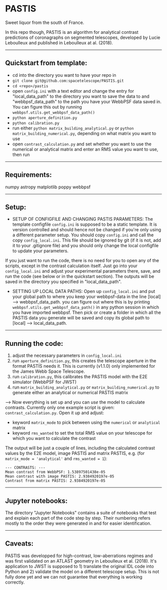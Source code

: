 # PASTIS
Sweet liquor from the south of France.

In this repo though, PASTIS is an algorithm for analytical contrast predictions of coronagraphs on segmented telescopes, developed by Lucie Leboulleux and published in Leboulleux at al. (2018).

------
Quickstart from template:
------
- cd into the directory you want to have your repo in
- `git clone git@github.com:spacetelescope/PASTIS.git`
- `cd <repo>/pastis`
- open `config.ini` with a text editor and change the entry for "local_data_path" to the directory you want to save the data to and "webbpsf_data_path" to the path you have your WebbPSF data saved in. You can figure this out by running `webbpsf.utils.get_webbpsf_data_path()`
- `python aperture_definition.py`
- `python calibration.py`
- run either `python matrix_building_analytical.py` or `python matrix_building_numerical.py`, depending on what matrix you want to use
- open `contrast_calculation.py` and set whether you want to use the numerical or analytical matrix and enter an RMS value you want to use, then run

------
Requirements:
------

numpy
astropy
matplotlib
poppy
webbpsf


------
Setup:
------
- SETUP OF CONFIGFILE AND CHANGING PASTIS PARAMETERS:
The template configfile `config.ini` is supposed to be a static template. It is version controlled and should hence not be changed if you're only using a different parameter setup. You should copy `config.ini` and call the copy `config_local.ini`. This file should be ignored by git (if it is not, add it to your .gitignore file) and you should only change the local configfile to update your parameters.

If you just want to run the code, there is no need for you to open any of the scripts, except in the contrast calculation itself. Just go into your `config_local.ini` and adjust your experimental parameters there, save, and run the code (see below or in the quickstart section). The outputs will be saved in the directory you specified in "local_data_path".

- SETTING UP LOCAL DATA PATHS:
Open up `config_local.ini` and put your global path to where you keep your webbpsf-data in the line [local] --> webbpsf_data_path. you can figure out where this is by printing `webbpsf.utils.get_webbpsf_data_path()` in any python session in which you have imported webbpsf.  Then pick or create a folder in which all the PASTIS data you generate will be saved and copy its global path to [local] --> local_data_path.

-----------------
Running the code:
-----------------

1) adjust the necessary parameters in `config_local.ini`
2) run `aperture_definition.py`, this creates the telescope aperture in the format PASTIS needs it. This is currently (v1.1.0) only implemented for the James Webb Space Telescope.
3) run `calibration.py`, this calibrates the PASTIS model with the E2E simulator (WebbPSF for JWST)
4) run `matrix_building_analytical.py` or `matrix_building_numerical.py` to generate either an analytical or numerical PASTIS matrix

--> Now everything is set up and you can *use* the model to calculate contrasts. Currently only one example script is given: `contrast_calculation.py`. Open it up and adjust:
- keyword `matrix_mode` to pick between using the `numerical` or `analytical` matrix
- keyword `rms_wanted` to set the total RMS value on your telescope for which you want to calculate the contrast

The output will be just a couple of lines, including the calculated contrast values by the E2E model, image PASTIS and matrix PASTIS, e.g. (for `matrix_mode = 'analytical'` and `rms_wanted = 1`):

```
--- CONTRASTS: ---
Mean contrast from WebbPSF: 1.53897501438e-05
Mean contrast with image PASTIS: 2.9384920197e-05
Contrast from matrix PASTIS: 2.9384920197e-05
```

-----------------
Jupyter notebooks:
-----------------

The directory "Jupyter Notebooks" contains a suite of notebooks that test and explain each part of the code step by step. Their numbering refers mostly to the order they were generated in and for easier identification.

-------
Caveats:
-------

PASTIS was developped for high-contrast, low-aberrations regimes and was first validated on an ATLAST geometry in Leboulleux et al. (2018). It's application to JWST is supposed to 1) translate the original IDL code into Python and 2) validate the model on a different telescope setup. This is not fully done yet and we can not guarantee that everything is working correctly.
